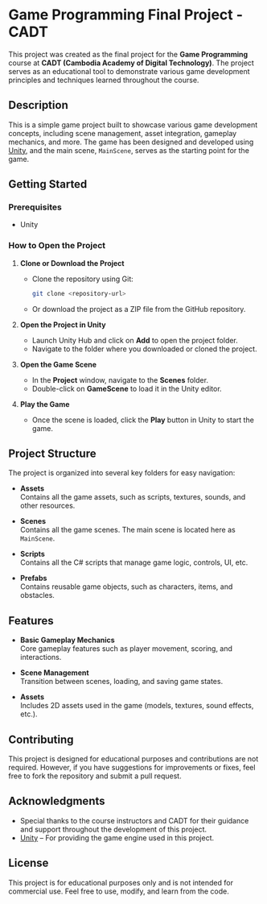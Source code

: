 # Game Programming Final Project - CADT

This project was created as the final project for the **Game Programming** course at **CADT (Cambodia Academy of Digital Technology)**. The project serves as an educational tool to demonstrate various game development principles and techniques learned throughout the course.

## Description

This is a simple game project built to showcase various game development concepts, including scene management, asset integration, gameplay mechanics, and more. The game has been designed and developed using [Unity](https://unity.com/), and the main scene, `MainScene`, serves as the starting point for the game.

## Getting Started

### Prerequisites

- Unity

### How to Open the Project

1. **Clone or Download the Project**

   - Clone the repository using Git:
   
     ```bash
     git clone <repository-url>
     ```

   - Or download the project as a ZIP file from the GitHub repository.

2. **Open the Project in Unity**

   - Launch Unity Hub and click on **Add** to open the project folder.
   - Navigate to the folder where you downloaded or cloned the project.

3. **Open the Game Scene**

   - In the **Project** window, navigate to the **Scenes** folder.
   - Double-click on **GameScene** to load it in the Unity editor.

4. **Play the Game**

   - Once the scene is loaded, click the **Play** button in Unity to start the game.

## Project Structure

The project is organized into several key folders for easy navigation:

- **Assets**  
  Contains all the game assets, such as scripts, textures, sounds, and other resources.

- **Scenes**  
  Contains all the game scenes. The main scene is located here as `MainScene`.

- **Scripts**  
  Contains all the C# scripts that manage game logic, controls, UI, etc.

- **Prefabs**  
  Contains reusable game objects, such as characters, items, and obstacles.

## Features

- **Basic Gameplay Mechanics**  
  Core gameplay features such as player movement, scoring, and interactions.

- **Scene Management**  
  Transition between scenes, loading, and saving game states.

- **Assets**  
  Includes 2D assets used in the game (models, textures, sound effects, etc.).

## Contributing

This project is designed for educational purposes and contributions are not required. However, if you have suggestions for improvements or fixes, feel free to fork the repository and submit a pull request.

## Acknowledgments

- Special thanks to the course instructors and CADT for their guidance and support throughout the development of this project.
- [Unity](https://unity.com/) – For providing the game engine used in this project.

## License

This project is for educational purposes only and is not intended for commercial use. Feel free to use, modify, and learn from the code.

